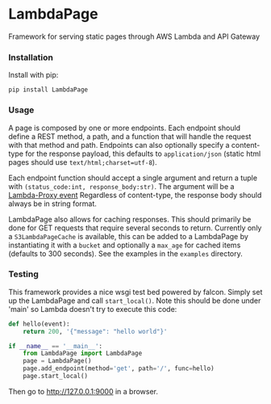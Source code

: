 # LambdaPage
Framework for serving static pages through AWS Lambda and API Gateway

### Installation
Install with pip:

```
pip install LambdaPage
```

### Usage
A page is composed by one or more endpoints. Each endpoint should define a REST method, a path, and a function
that will handle the request with that method and path. Endpoints can also optionally specify a content-type for
the response payload, this defaults to `application/json` (static html pages should use `text/html;charset=utf-8`).

Each endpoint function should accept a single argument and return a tuple with `(status_code:int, response_body:str)`.
The argument will be a [Lambda-Proxy event](https://serverless.com/framework/docs/providers/aws/events/apigateway/#example-lambda-proxy-event-default)
Regardless of content-type, the response body should always be in string format.

LambdaPage also allows for caching responses. This should primarily be done for GET requests that require several seconds
to return. Currently only a `S3LambdaPageCache` is available, this can be added to a LambdaPage by instantiating it with
a `bucket` and optionally a `max_age` for cached items (defaults to 300 seconds). See the examples in the `examples` directory.

### Testing
This framework provides a nice wsgi test bed powered by falcon. Simply set up the LambdaPage and call `start_local()`.
Note this should be done under 'main' so Lambda doesn't try to execute this code:

```python
def hello(event):
    return 200, '{"message": "hello world"}'

if __name__ == '__main__':
    from LambdaPage import LambdaPage
    page = LambdaPage()
    page.add_endpoint(method='get', path='/', func=hello)
    page.start_local()
```
Then go to http://127.0.0.1:9000 in a browser.

